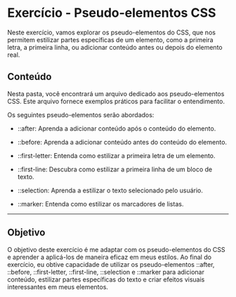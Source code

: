 # Exercício - Pseudo-elementos CSS

Neste exercício, vamos explorar os pseudo-elementos do CSS, que nos permitem estilizar partes específicas de um elemento, como a primeira letra, a primeira linha, ou adicionar conteúdo antes ou depois do elemento real.

## Conteúdo

Nesta pasta, você encontrará um arquivo dedicado aos pseudo-elementos CSS. Este arquivo fornece exemplos práticos para facilitar o entendimento.

Os seguintes pseudo-elementos serão abordados:

- ::after: Aprenda a adicionar conteúdo após o conteúdo do elemento.

- ::before: Aprenda a adicionar conteúdo antes do conteúdo do elemento.

- ::first-letter: Entenda como estilizar a primeira letra de um elemento.

- ::first-line: Descubra como estilizar a primeira linha de um bloco de texto.

- ::selection: Aprenda a estilizar o texto selecionado pelo usuário.

- ::marker: Entenda como estilizar os marcadores de listas.

---

## Objetivo

O objetivo deste exercício é me adaptar com os pseudo-elementos do CSS e aprender a aplicá-los de maneira eficaz em meus estilos. Ao final do exercício, eu obtive capacidade de utilizar os pseudo-elementos ::after, ::before, ::first-letter, ::first-line, ::selection e ::marker para adicionar conteúdo, estilizar partes específicas do texto e criar efeitos visuais interessantes em meus elementos.
